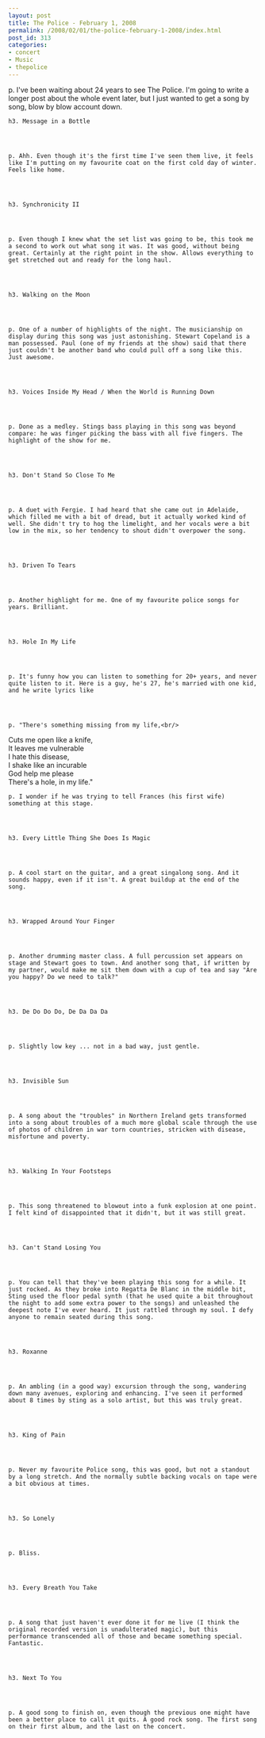 ```yaml
---
layout: post
title: The Police - February 1, 2008
permalink: /2008/02/01/the-police-february-1-2008/index.html
post_id: 313
categories: 
- concert
- Music
- thepolice
---
```


p. I've been waiting about 24 years to see The Police. I'm going to write a longer post about the whole event later, but I just wanted to get a song by song, blow by blow account down.




	h3. Message in a Bottle




	p. Ahh. Even though it's the first time I've seen them live, it feels like I'm putting on my favourite coat on the first cold day of winter. Feels like home.




	h3. Synchronicity II




	p. Even though I knew what the set list was going to be, this took me a second to work out what song it was. It was good, without being great. Certainly at the right point in the show. Allows everything to get stretched out and ready for the long haul.




	h3. Walking on the Moon




	p. One of a number of highlights of the night. The musicianship on display during this song was just astonishing. Stewart Copeland is a man possessed. Paul (one of my friends at the show) said that there just couldn't be another band who could pull off a song like this. Just awesome.




	h3. Voices Inside My Head / When the World is Running Down




	p. Done as a medley. Stings bass playing in this song was beyond compare: he was finger picking the bass with all five fingers. The highlight of the show for me.




	h3. Don't Stand So Close To Me




	p. A duet with Fergie. I had heard that she came out in Adelaide, which filled me with a bit of dread, but it actually worked kind of well. She didn't try to hog the limelight, and her vocals were a bit low in the mix, so her tendency to shout didn't overpower the song.




	h3. Driven To Tears




	p. Another highlight for me. One of my favourite police songs for years. Brilliant.




	h3. Hole In My Life




	p. It's funny how you can listen to something for 20+ years, and never quite listen to it. Here is a guy, he's 27, he's married with one kid, and he write lyrics like




	p. "There's something missing from my life,<br/>
Cuts me open like a knife,<br/>
It leaves me vulnerable<br/>
I hate this disease,<br/>
I shake like an incurable<br/>
God help me please<br/>
There's a hole, in my life."




	p. I wonder if he was trying to tell Frances (his first wife) something at this stage.




	h3. Every Little Thing She Does Is Magic




	p. A cool start on the guitar, and a great singalong song. And it sounds happy, even if it isn't. A great buildup at the end of the song.




	h3. Wrapped Around Your Finger




	p. Another drumming master class. A full percussion set appears on stage and Stewart goes to town. And another song that, if written by my partner, would make me sit them down with a cup of tea and say "Are you happy? Do we need to talk?"




	h3. De Do Do Do, De Da Da Da




	p. Slightly low key ... not in a bad way, just gentle.




	h3. Invisible Sun




	p. A song about the "troubles" in Northern Ireland gets transformed into a song about troubles of a much more global scale through the use of photos of children in war torn countries, stricken with disease, misfortune and poverty.




	h3. Walking In Your Footsteps




	p. This song threatened to blowout into a funk explosion at one point. I felt kind of disappointed that it didn't, but it was still great.




	h3. Can't Stand Losing You




	p. You can tell that they've been playing this song for a while. It just rocked. As they broke into Regatta De Blanc in the middle bit, Sting used the floor pedal synth (that he used quite a bit throughout the night to add some extra power to the songs) and unleashed the deepest note I've ever heard. It just rattled through my soul. I defy anyone to remain seated during this song.




	h3. Roxanne




	p. An ambling (in a good way) excursion through the song, wandering down many avenues, exploring and enhancing. I've seen it performed about 8 times by sting as a solo artist, but this was truly great.




	h3. King of Pain




	p. Never my favourite Police song, this was good, but not a standout by a long stretch. And the normally subtle backing vocals on tape were a bit obvious at times.




	h3. So Lonely




	p. Bliss.




	h3. Every Breath You Take




	p. A song that just haven't ever done it for me live (I think the original recorded version is unadulterated magic), but this performance transcended all of those and became something special. Fantastic.




	h3. Next To You




	p. A good song to finish on, even though the previous one might have been a better place to call it quits. A good rock song. The first song on their first album, and the last on the concert.

